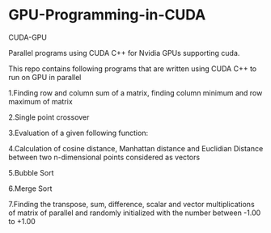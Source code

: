 # GPU-Programming-in-CUDA
CUDA-GPU

Parallel programs using CUDA C++ for Nvidia GPUs supporting cuda.

This repo contains following programs that are written using CUDA C++ to run on GPU in parallel

1.Finding row and column sum of a matrix, finding column minimum and row maximum of matrix

2.Single point crossover

3.Evaluation of a given following function:

4.Calculation of cosine distance, Manhattan distance and Euclidian Distance between two n-dimensional points considered as vectors

5.Bubble Sort

6.Merge Sort

7.Finding the transpose, sum, difference, scalar and vector multiplications of matrix of parallel and randomly initialized with the number between -1.00 to +1.00
